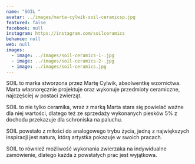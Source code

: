 ```yaml
---
name: "SOIL "
avatar: ../images/marta-cylwik-soil-ceramicsp.jpg
featured: false
facebook: null
instagram: https://instagram.com/soilceramics
behance: null
web: null
images:
  - image: ../images/soil-ceramics-1-.jpg
  - image: ../images/soil-ceramics-2-.jpg
  - image: ../images/soil-ceramics.jpg
---
```

SOIL to marka stworzona przez Martę Cylwik, absolwentkę wzornictwa. Marta własnoręcznie projektuje oraz wykonuje przedmioty ceramiczne, najczęściej w postaci zwierząt. 



SOIL to nie tylko ceramika, wraz z marką Marta stara się powielać ważne dla niej wartości, dlatego też ze sprzedaży wykonanych piesków 5% z dochodu przekazuje dla schroniska na paluchu. 



SOIL powstało z miłości do analogowego trybu życia, jedną z największych inspiracji jest natura, którą artystka pokazuje w swoich pracach. 



SOIL to również możliwość wykonania zwierzaka na indywidualne zamówienie, dlatego każda z powstałych prac jest wyjątkowa.